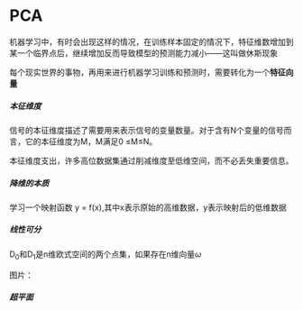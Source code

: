 # PCA

机器学习中，有时会出现这样的情况，在训练样本固定的情况下，特征维数增加到某一个临界点后，继续增加反而导致模型的预测能力减小——这叫做休斯现象



每个现实世界的事物，再用来进行机器学习训练和预测时，需要转化为一个**特征向量**



##### 本征维度

信号的本征维度描述了需要用来表示信号的变量数量。对于含有N个变量的信号而言，它的本征维度为M，M满足0 &le;M&le;N。

本征维度支出，许多高位数据集通过削减维度至低维空间，而不必丢失重要信息。



##### 降维的本质

学习一个映射函数 y = f(x),其中x表示原始的高维数据，y表示映射后的低维数据



##### 线性可分

D<sub>0</sub>和D<sub>1</sub>是n维欧式空间的两个点集，如果存在n维向量$\omega$

图片：



##### 超平面